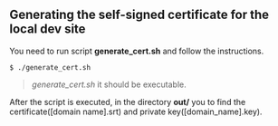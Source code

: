 ## Generating the self-signed certificate for the local dev site

You need to run script __generate_cert.sh__ and follow the instructions.
    
    $ ./generate_cert.sh

> _generate_cert.sh_ it should be executable.

After the script is executed, in the directory __out/__ you to find the certificate([domain name].srt) and private key([domain_name].key).